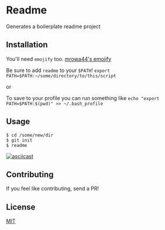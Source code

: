 # Readme

Generates a boilerplate readme project

## Installation

You'll need `emojify` too.
[mrowa44's emojify](https://github.com/mrowa44/emojify)


Be sure to add `readme` to your `$PATH`!
`export PATH=$PATH:~/some/directory/to/this/script`

or 

To save to your profile you can run something like
`echo "export PATH=$PATH:$(pwd)" >> ~/.bash_profile`


## Usage

```
$ cd /some/new/dir
$ git init
$ readme
```

[![asciicast](https://asciinema.org/a/243213.svg)](https://asciinema.org/a/243213)

## Contributing

If you feel like contributing, send a PR!

## License
[MIT](https://choosealicense.com/licenses/mit/)
